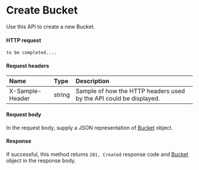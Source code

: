 # Create Bucket

Use this API to create a new Bucket.
#### HTTP request
<!-- { "blockType": "ignored" } -->
```http
to be completed....
```
#### Request headers
| Name       | Type | Description|
|:---------------|:--------|:----------|
| X-Sample-Header  | string  | Sample of how the HTTP headers used by the API could be displayed.|

#### Request body
In the request body, supply a JSON representation of [Bucket](../resources/bucket.md) object.


#### Response
If successful, this method returns `201, Created` response code and [Bucket](../resources/bucket.md) object in the response body.
